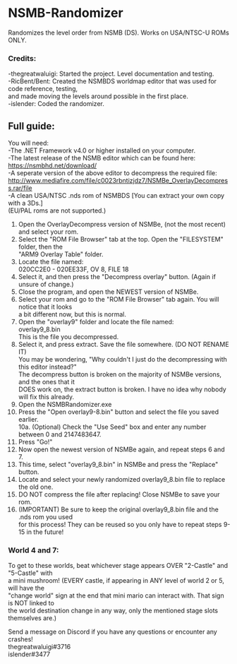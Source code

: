 # NSMB-Randomizer
Randomizes the level order from NSMB (DS). Works on USA/NTSC-U ROMs ONLY.  

### Credits:  
-thegreatwaluigi: Started the project. Level documentation and testing.  
-RicBent/Bent: Created the NSMBDS worldmap editor that was used for code reference, testing,  
and made moving the levels around possible in the first place.  
-islender: Coded the randomizer.  

## Full guide:  

You will need:  
-The .NET Framework v4.0 or higher installed on your computer.  
-The latest release of the NSMB editor which can be found here:  
https://nsmbhd.net/download/  
-A seperate version of the above editor to decompress the required file:  
http://www.mediafire.com/file/c0023rbntizjdz7/NSMBe_OverlayDecompress.rar/file  
-A clean USA/NTSC .nds rom of NSMBDS [You can extract your own copy with a 3Ds.]  
(EU/PAL roms are not supported.)  

1. Open the OverlayDecompress version of NSMBe, (not the most recent) and select your rom.  
2. Select the "ROM File Browser" tab at the top. Open the "FILESYSTEM" folder, then the  
"ARM9 Overlay Table" folder.  
3. Locate the file named:  
020CC2E0 - 020EE33F, OV 8, FILE 18  
4. Select it, and then press the "Decompress overlay" button. (Again if unsure of change.)  
5. Close the program, and open the NEWEST version of NSMBe.  
6. Select your rom and go to the "ROM File Browser" tab again. You will notice that it looks  
a bit different now, but this is normal.  
7. Open the "overlay9" folder and locate the file named:  
overlay9_8.bin  
This is the file you decompressed.  
8. Select it, and press extract. Save the file somewhere. (DO NOT RENAME IT)  
You may be wondering, "Why couldn't I just do the decompressing with this editor instead?"  
The decompress button is broken on the majority of NSMBe versions, and the ones that it  
DOES work on, the extract button is broken. I have no idea why nobody will fix this already.  
9. Open the NSMBRandomizer.exe  
10. Press the "Open overlay9-8.bin" button and select the file you saved earlier.  
10a. (Optional) Check the "Use Seed" box and enter any number between 0 and 2147483647.  
11. Press "Go!"  
12. Now open the newest version of NSMBe again, and repeat steps 6 and 7.  
13. This time, select "overlay9_8.bin" in NSMBe and press the "Replace" button.  
14. Locate and select your newly randomized overlay9_8.bin file to replace the old one.  
15. DO NOT compress the file after replacing! Close NSMBe to save your rom.  
16. (IMPORTANT) Be sure to keep the original overlay9_8.bin file and the .nds rom you used  
for this process! They can be reused so you only have to repeat steps 9-15 in the future!  

### World 4 and 7:  
To get to these worlds, beat whichever stage appears OVER "2-Castle" and "5-Castle" with  
a mini mushroom! (EVERY castle, if appearing in ANY level of world 2 or 5, will have the  
"change world" sign at the end that mini mario can interact with. That sign is NOT linked to  
the world destination change in any way, only the mentioned stage slots themselves are.)  

Send a message on Discord if you have any questions or encounter any crashes!  
thegreatwaluigi#3716  
islender#3477  
